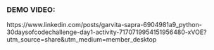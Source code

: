 <h3>DEMO VIDEO:</h3>
https://www.linkedin.com/posts/garvita-sapra-6904981a9_python-30daysofcodechallenge-day1-activity-7170719954151956480-xVOE?utm_source=share&utm_medium=member_desktop
